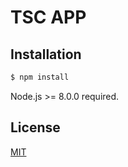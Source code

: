# TSC APP

## Installation

```bash
$ npm install
```

Node.js >= 8.0.0 required.

## License

[MIT](LICENSE)

